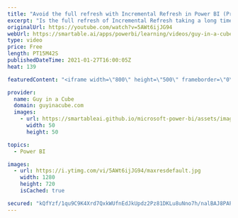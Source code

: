 ```yaml
---
title: "Avoid the full refresh with Incremental Refresh in Power BI (Premium)"
excerpt: "Is the full refresh of Incremental Refresh taking a long time? Or, even timing out? Patrick shows you how you can avoid the full refresh and refresh each partition individually when using Power BI Premium!  Handling deletes within Incremental Refresh in Power BI: https://www.youtube.com/watch?v=nKVrl0ec6uE"
originalUrl: https://youtube.com/watch?v=5AWt6ijJG94
webUrl: https://smartable.ai/apps/powerbi/learning/videos/guy-in-a-cube-avoid-the-full-refresh-with-incremental-refresh-in-power-bi-premium/
type: video
price: Free
length: PT15M42S
publishedDateTime: 2021-01-27T16:00:05Z
heat: 139

featuredContent: "<iframe width=\"800\" height=\"500\" frameborder=\"0\" src=\"https://www.youtube.com/embed/5AWt6ijJG94\" allow=\"accelerometer; autoplay; encrypted-media; gyroscope; picture-in-picture\" allowfullscreen></iframe>"

provider:
  name: Guy in a Cube
  domain: guyinacube.com
  images:
    - url: https://smartableai.github.io/microsoft-power-bi/assets/images/organizations/guyinacube.com-50x50.jpg
      width: 50
      height: 50

topics:
  - Power BI

images:
  - url: https://i.ytimg.com/vi/5AWt6ijJG94/maxresdefault.jpg
    width: 1280
    height: 720
    isCached: true

secured: "kQfYzf/1qu9C9K4Xrd7QxkWUfnEdJkUpdz2Pz81DKLu8uNno7h/nalBAJ8PAParV6wxcej73037NLh3BF54Y9rL403dag+B2SJZiFQebYIY5/i/iPHJmS4y+B/o5jFAGc5+7osmFxmQYoYaJTawRPT5n0T+IGtdFt3oAVUMrOaT8VnxI+7FB+fHvyJpquT6h0pOIRqz7trkf6V4BbRLeZ8wcQK2MorSVPKWzzylV2viel/u1gQRNQrD1AdFhGhsGggCOLBymYlAQknBY+eHZ5z7lEsOyv4Qr6iuuHozOF/7Z8QEjdhvKcEXtWDfTklybiqsdiV86CCi2w6plE8tBvB6bWw48ceiZystjE8Gtms++FYTzHaWSO+hOCBIQwQNEuUzQfOBynF7QxeFaf9rjo7LcgnvrYmbKPaWQxhAgbgQ=;2kW/Hoc4j4hCO+eVZop8TA=="
---
```


